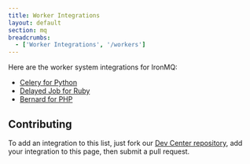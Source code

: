 ```yaml
---
title: Worker Integrations
layout: default
section: mq
breadcrumbs:
  - ['Worker Integrations', '/workers']
---
```


Here are the worker system integrations for IronMQ:

- [Celery for Python](/mq/workers/celery)
- [Delayed Job for Ruby](/mq/workers/delayed_job)
- [Bernard for PHP](/mq/workers/bernard)

## Contributing

To add an integration to this list, just fork our [Dev Center repository](https://github.com/iron-io/docs),
add your integration to this page, then submit a pull request.
